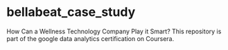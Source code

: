 # bellabeat_case_study
How Can a Wellness Technology Company Play it Smart? This repository is part of the google data analytics certification on Coursera. 
